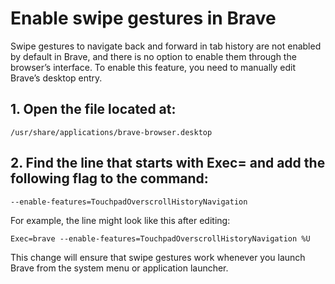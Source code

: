 # Enable swipe gestures in Brave

Swipe gestures to navigate back and forward in tab history are not enabled by default in Brave, and there is no option to enable them through the browser’s interface.
To enable this feature, you need to manually edit Brave’s desktop entry.

## 1. Open the file located at:
```
/usr/share/applications/brave-browser.desktop
```

## 2. Find the line that starts with Exec= and add the following flag to the command:
```
--enable-features=TouchpadOverscrollHistoryNavigation
```

For example, the line might look like this after editing:
```
Exec=brave --enable-features=TouchpadOverscrollHistoryNavigation %U
```

This change will ensure that swipe gestures work whenever you launch Brave from the system menu or application launcher.
